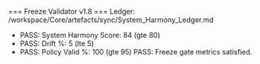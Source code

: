 === Freeze Validator v1.8 ===
Ledger: /workspace/Core/artefacts/sync/System_Harmony_Ledger.md
- PASS: System Harmony Score: 84 (gte 80)
- PASS: Drift %: 5 (lte 5)
- PASS: Policy Valid %: 100 (gte 95)
PASS: Freeze gate metrics satisfied.
